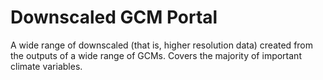 # Downscaled GCM Portal

A wide range of downscaled (that is, higher resolution data) created from the outputs of a wide range of GCMs. Covers the majority of important climate variables.

